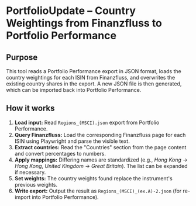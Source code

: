 # PortfolioUpdate – Country Weightings from Finanzfluss to Portfolio Performance

## Purpose
This tool reads a Portfolio Performance export in JSON format, loads the country weightings for each ISIN from Finanzfluss, and overwrites the existing country shares in the export. A new JSON file is then generated, which can be imported back into Portfolio Performance.

## How it works
1. **Load input:** Read `Regions_(MSCI).json` export from Portfolio Performance.
2. **Query Finanzfluss:** Load the corresponding Finanzfluss page for each ISIN using Playwright and parse the visible text.
3. **Extract countries:** Read the "Countries" section from the page content and convert percentages to numbers.
4. **Apply mappings:** Differing names are standardized (e.g., *Hong Kong* → *Hong Kong*, *United Kingdom* → *Great Britain*). The list can be expanded if necessary.
5. **Set weights:** The country weights found replace the instrument's previous weights.
6. **Write export:** Output the result as `Regions_(MSCI)_(ex.A)-2.json` (for re-import into Portfolio Performance).
